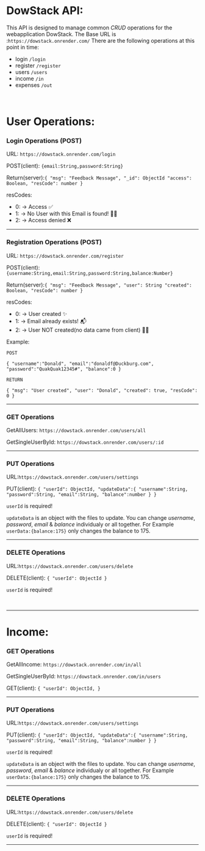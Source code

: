 # DowStack API:

This API is designed to manage common _CRUD_ operations for the webapplication DowStack. The Base URL is :`https://dowstack.onrender.com/`
There are the following operations at this point in time:

- login `/login`
- register `/register`
- users `/users`
- income `/in`
- expenses `/out`

<br>

# User Operations:

### Login Operations (POST)

URL: `https://dowstack.onrender.com/login`

POST(client): `{email:String,password:String}`

Return(server):`{
	"msg": "Feedback Message",
    "_id": ObjectId
	"access": Boolean,
	"resCode": number
}`

resCodes:

- 0: -> Access ✅
- 1: -> No User with this Email is found! 🙅‍♂️
- 2: -> Access denied ❌

---

### Registration Operations (POST)

URL: `https://dowstack.onrender.com/register`

POST(client): `{username:String,email:String,password:String,balance:Number}`

Return(server):`{
	"msg": "Feedback Message",
    "user": String
	"created": Boolean,
	"resCode": number
}`

resCodes:

- 0: -> User created ✨
- 1: -> Email already exists! 📬
- 2: -> User NOT created(no data came from client) 🤷‍♂️

Example:

`POST`

`{
	"username":"Donald",
	"email":"donaldf@Duckburg.com",
    "password":"QuakQuak12345#",
	"balance":0
}`

`RETURN`

`{
	"msg": "User created",
	"user": "Donald",
	"created": true,
	"resCode": 0
}`

---

### GET Operations

GetAllUsers:
`https://dowstack.onrender.com/users/all`

GetSingleUserById:
`https://dowstack.onrender.com/users/:id`

---

### PUT Operations

URL:`https://dowstack.onrender.com/users/settings`

PUT(client):
`{
	"userId": ObjectId,
	"updateData":{
		"username":String,
		"password":String,
		"email":String,
		"balance":number
	}
}`

`userId` is required!

`updateData` is an object with the files to update. You can change _username_, _password_, _email_ & _balance_ individualy or all together. For Example `userData:{balance:175}` only changes the balance to 175.

---

### DELETE Operations

URL:`https://dowstack.onrender.com/users/delete`

DELETE(client):
`{
	"userId": ObjectId
}`

`userId` is required!

<br>

---

# Income:

### GET Operations

GetAllIncome:
`https://dowstack.onrender.com/in/all`

GetSingleUserById:
`https://dowstack.onrender.com/in/users`

GET(client):
`{
	"userId": ObjectId,
}`

---

### PUT Operations

URL:`https://dowstack.onrender.com/users/settings`

PUT(client):
`{
	"userId": ObjectId,
	"updateData":{
		"username":String,
		"password":String,
		"email":String,
		"balance":number
	}
}`

`userId` is required!

`updateData` is an object with the files to update. You can change _username_, _password_, _email_ & _balance_ individualy or all together. For Example `userData:{balance:175}` only changes the balance to 175.

---

### DELETE Operations

URL:`https://dowstack.onrender.com/users/delete`

DELETE(client):
`{
	"userId": ObjectId
}`

`userId` is required!

---
